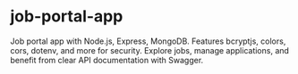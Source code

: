 # job-portal-app
Job portal app with Node.js, Express, MongoDB. Features bcryptjs, colors, cors, dotenv, and more for security. Explore jobs, manage applications, and benefit from clear API documentation with Swagger.
